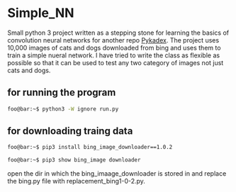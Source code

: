 # Simple_NN

Small python 3 project written as a stepping stone for learning the basics of convolution neural networks for another repo [Pykadex](www.github.com/sudini1412/Pykadex). The project uses 10,000 images of cats and dogs downloaded from bing and uses them to train a simple nueral network. I have tried to write the class as flexible as possible so that it can be used to test any two category of images not just cats and dogs.

## for running the program
```bash
foo@bar:~$ python3 -W ignore run.py
```
## for downloading traing data
```bash
foo@bar:~$ pip3 install bing_image_downloader==1.0.2
```
```bash
foo@bar:~$ pip3 show bing_image downloader
```

open the dir in which the bing_imaage_downloader is stored in and replace the bing.py file with replacement_bing1-0-2.py.